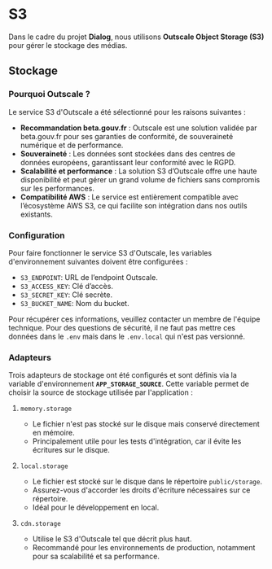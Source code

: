 # S3

Dans le cadre du projet **Dialog**, nous utilisons **Outscale Object Storage (S3)** pour gérer le stockage des médias.

## Stockage

### Pourquoi Outscale ?
Le service S3 d'Outscale a été sélectionné pour les raisons suivantes :

- **Recommandation beta.gouv.fr** : Outscale est une solution validée par beta.gouv.fr pour ses garanties de conformité, de souveraineté numérique et de performance.
- **Souveraineté** : Les données sont stockées dans des centres de données européens, garantissant leur conformité avec le RGPD.
- **Scalabilité et performance** : La solution S3 d’Outscale offre une haute disponibilité et peut gérer un grand volume de fichiers sans compromis sur les performances.
- **Compatibilité AWS** : Le service est entièrement compatible avec l’écosystème AWS S3, ce qui facilite son intégration dans nos outils existants.

### Configuration

Pour faire fonctionner le service S3 d'Outscale, les variables d'environnement suivantes doivent être configurées :

- `S3_ENDPOINT`: URL de l’endpoint Outscale.
- `S3_ACCESS_KEY`: Clé d’accès.
- `S3_SECRET_KEY`: Clé secrète.
- `S3_BUCKET_NAME`: Nom du bucket.

Pour récupérer ces informations, veuillez contacter un membre de l'équipe technique. Pour des questions de sécurité, il ne faut pas mettre ces données dans le `.env` mais dans le `.env.local` qui n'est pas versionné.

### Adapteurs

Trois adapteurs de stockage ont été configurés et sont définis via la variable d'environnement **`APP_STORAGE_SOURCE`**. Cette variable permet de choisir la source de stockage utilisée par l'application :

1. `memory.storage`
   - Le fichier n'est pas stocké sur le disque mais conservé directement en mémoire.
   - Principalement utile pour les tests d'intégration, car il évite les écritures sur le disque.

2. `local.storage`
   - Le fichier est stocké sur le disque dans le répertoire `public/storage`.
   - Assurez-vous d'accorder les droits d'écriture nécessaires sur ce répertoire.
   - Idéal pour le développement en local.

3. `cdn.storage`
   - Utilise le S3 d'Outscale tel que décrit plus haut.
   - Recommandé pour les environnements de production, notamment pour sa scalabilité et sa performance.
